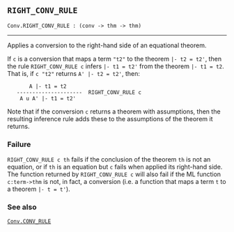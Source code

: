 ## `RIGHT_CONV_RULE`

``` hol4
Conv.RIGHT_CONV_RULE : (conv -> thm -> thm)
```

------------------------------------------------------------------------

Applies a conversion to the right-hand side of an equational theorem.

If `c` is a conversion that maps a term `"t2"` to the theorem
`|- t2 = t2'`, then the rule `RIGHT_CONV_RULE c` infers `|- t1 = t2'`
from the theorem `|- t1 = t2`. That is, if `c "t2"` returns
`A' |- t2 = t2'`, then:

``` hol4
       A |- t1 = t2
   ---------------------  RIGHT_CONV_RULE c
    A u A' |- t1 = t2'
```

Note that if the conversion `c` returns a theorem with assumptions, then
the resulting inference rule adds these to the assumptions of the
theorem it returns.

### Failure

`RIGHT_CONV_RULE c th` fails if the conclusion of the theorem `th` is
not an equation, or if `th` is an equation but `c` fails when applied
its right-hand side. The function returned by `RIGHT_CONV_RULE c` will
also fail if the ML function `c:term->thm` is not, in fact, a conversion
(i.e. a function that maps a term `t` to a theorem `|- t = t'`).

### See also

[`Conv.CONV_RULE`](#Conv.CONV_RULE)

